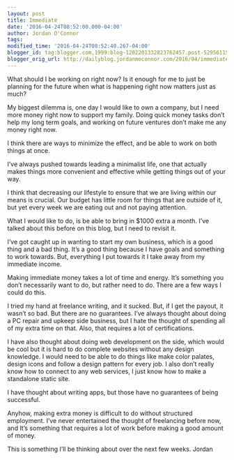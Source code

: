 ```yaml
---
layout: post
title: Immediate
date: '2016-04-24T08:52:00.000-04:00'
author: Jordan O'Connor
tags:
modified_time: '2016-04-24T08:52:40.267-04:00'
blogger_id: tag:blogger.com,1999:blog-1202201332823762457.post-5295611529424218758
blogger_orig_url: http://dailyblog.jordanmoconnor.com/2016/04/immediate.html
---
```


What should I be working on right now? Is it enough for me to just be planning for the future when what is happening right now matters just as much?

My biggest dilemma is, one day I would like to own a company, but I need more money right now to support my family. Doing quick money tasks don’t help my long term goals, and working on future ventures don’t make me any money right now.

I think there are ways to minimize the effect, and be able to work on both things at once.

I’ve always pushed towards leading a minimalist life, one that actually makes things more convenient and effective while getting things out of your way.

I think that decreasing our lifestyle to ensure that we are living within our means is crucial. Our budget has little room for things that are outside of it, but yet every week we are eating out and not paying attention.

What I would like to do, is be able to bring in $1000 extra a month. I’ve talked about this before on this blog, but I need to revisit it.

I’ve got caught up in wanting to start my own business, which is a good thing and a bad thing. It’s a good thing because I have goals and something to work towards. But, everything I put towards it I take away from my immediate income.

Making immediate money takes a lot of time and energy. It’s something you don’t necessarily want to do, but rather need to do. There are a few ways I could do this.

I tried my hand at freelance writing, and it sucked. But, if I get the payout, it wasn’t so bad. But there are no guarantees. I’ve always thought about doing a PC repair and upkeep side business, but I hate the thought of spending all of my extra time on that. Also, that requires a lot of certifications.

I have also thought about doing web development on the side, which would be cool but it is hard to do complete websites without any design knowledge. I would need to be able to do things like make color palates, design icons and follow a design pattern for every job. I also don’t really know how to connect to any web services, I just know how to make a standalone static site.

I have thought about writing apps, but those have no guarantees of being successful.

Anyhow, making extra money is difficult to do without structured employment. I’ve never entertained the thought of freelancing before now, and It’s something that requires a lot of work before making a good amount of money.

This is something I’ll be thinking about over the next few weeks.
Jordan
